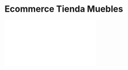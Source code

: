 # Ecommerce Tienda Muebles
![alt text](file:///Volumes/UNTITLED/proyectos%20diana/Diana/06-ecommerce/index.html)

